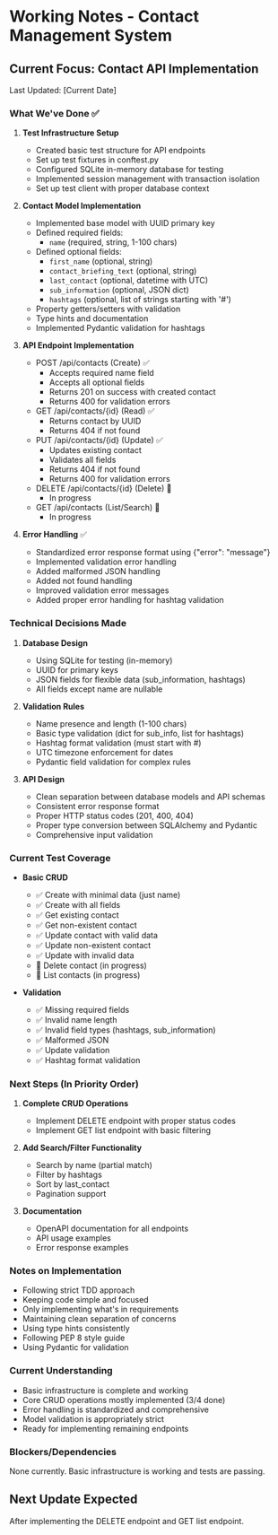 # Working Notes - Contact Management System

## Current Focus: Contact API Implementation
Last Updated: [Current Date]

### What We've Done ✅
1. **Test Infrastructure Setup**
   - Created basic test structure for API endpoints
   - Set up test fixtures in conftest.py
   - Configured SQLite in-memory database for testing
   - Implemented session management with transaction isolation
   - Set up test client with proper database context

2. **Contact Model Implementation**
   - Implemented base model with UUID primary key
   - Defined required fields:
     - `name` (required, string, 1-100 chars)
   - Defined optional fields:
     - `first_name` (optional, string)
     - `contact_briefing_text` (optional, string)
     - `last_contact` (optional, datetime with UTC)
     - `sub_information` (optional, JSON dict)
     - `hashtags` (optional, list of strings starting with '#')
   - Property getters/setters with validation
   - Type hints and documentation
   - Implemented Pydantic validation for hashtags

3. **API Endpoint Implementation**
   - POST /api/contacts (Create) ✅
     - Accepts required name field
     - Accepts all optional fields
     - Returns 201 on success with created contact
     - Returns 400 for validation errors
   - GET /api/contacts/{id} (Read) ✅
     - Returns contact by UUID
     - Returns 404 if not found
   - PUT /api/contacts/{id} (Update) ✅
     - Updates existing contact
     - Validates all fields
     - Returns 404 if not found
     - Returns 400 for validation errors
   - DELETE /api/contacts/{id} (Delete) 🔄
     - In progress
   - GET /api/contacts (List/Search) 🔄
     - In progress

4. **Error Handling** ✅
   - Standardized error response format using {"error": "message"}
   - Implemented validation error handling
   - Added malformed JSON handling
   - Added not found handling
   - Improved validation error messages
   - Added proper error handling for hashtag validation

### Technical Decisions Made
1. **Database Design**
   - Using SQLite for testing (in-memory)
   - UUID for primary keys
   - JSON fields for flexible data (sub_information, hashtags)
   - All fields except name are nullable

2. **Validation Rules**
   - Name presence and length (1-100 chars)
   - Basic type validation (dict for sub_info, list for hashtags)
   - Hashtag format validation (must start with #)
   - UTC timezone enforcement for dates
   - Pydantic field validation for complex rules

3. **API Design**
   - Clean separation between database models and API schemas
   - Consistent error response format
   - Proper HTTP status codes (201, 400, 404)
   - Proper type conversion between SQLAlchemy and Pydantic
   - Comprehensive input validation

### Current Test Coverage
- **Basic CRUD**
  - ✅ Create with minimal data (just name)
  - ✅ Create with all fields
  - ✅ Get existing contact
  - ✅ Get non-existent contact
  - ✅ Update contact with valid data
  - ✅ Update non-existent contact
  - ✅ Update with invalid data
  - 🔄 Delete contact (in progress)
  - 🔄 List contacts (in progress)

- **Validation**
  - ✅ Missing required fields
  - ✅ Invalid name length
  - ✅ Invalid field types (hashtags, sub_information)
  - ✅ Malformed JSON
  - ✅ Update validation
  - ✅ Hashtag format validation

### Next Steps (In Priority Order)
1. **Complete CRUD Operations**
   - Implement DELETE endpoint with proper status codes
   - Implement GET list endpoint with basic filtering

2. **Add Search/Filter Functionality**
   - Search by name (partial match)
   - Filter by hashtags
   - Sort by last_contact
   - Pagination support

3. **Documentation**
   - OpenAPI documentation for all endpoints
   - API usage examples
   - Error response examples

### Notes on Implementation
- Following strict TDD approach
- Keeping code simple and focused
- Only implementing what's in requirements
- Maintaining clean separation of concerns
- Using type hints consistently
- Following PEP 8 style guide
- Using Pydantic for validation

### Current Understanding
- Basic infrastructure is complete and working
- Core CRUD operations mostly implemented (3/4 done)
- Error handling is standardized and comprehensive
- Model validation is appropriately strict
- Ready for implementing remaining endpoints

### Blockers/Dependencies
None currently. Basic infrastructure is working and tests are passing.

## Next Update Expected
After implementing the DELETE endpoint and GET list endpoint.
